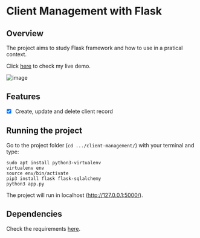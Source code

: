 # Client Management with Flask

## Overview
The project aims to study Flask framework and how to use in a pratical context.

Click [here](https://eduhbg-client-management.herokuapp.com/) to check my live demo.

![image](https://user-images.githubusercontent.com/58524485/151796733-8eaafb6c-3ec4-44ab-9ef3-c5a72b8c6fb3.png)


## Features
- [x] Create, update and delete client record

## Running the project
Go to the project folder (`cd .../client-management/`) with your terminal and type:
```
sudo apt install python3-virtualenv
virtualenv env
source env/bin/activate
pip3 install flask flask-sqlalchemy
python3 app.py
```

The project will run in localhost (http://127.0.0.1:5000/).

## Dependencies
Check the requirements [here](https://github.com/eduhbg/client-management/blob/main/requirements.txt).